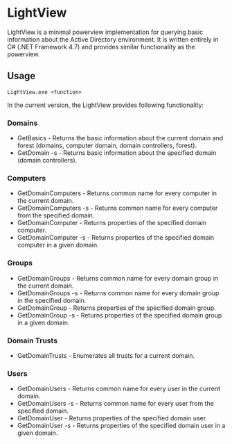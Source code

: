 # LightView
LightView is a minimal powerview implementation for querying basic information about the Active Directory environment. 
It is written entirely in C# (.NET Framework 4.7) and provides similar functionality as the powerview. 

## Usage 

```
LightView.exe <function>
```

In the current version, the LightView provides following functionality: 

### Domains
- GetBasics - Returns the basic information about the current domain and forest (domains, computer domain, domain controllers, forest). 
- GetDomain -s <domainName> - Returns basic information about the specified domain (domain controllers). 

### Computers
- GetDomainComputers - Returns common name for every computer in the current domain. 
- GetDomainComputers -s <domainServer> - Returns common name for every computer from the specified domain. 
- GetDomainComputer <computerName> - Returns properties of the specified domain computer. 
- GetDomainComputer <computerName> -s <domainServer> - Returns properties of the specified domain computer in a given domain. 

### Groups
- GetDomainGroups - Returns common name for every domain group in the current domain. 
- GetDomainGroups -s <domainServer> - Returns common name for every domain group in the specified domain. 
- GetDomainGroup <groupName> - Returns properties of the specified domain group. 
- GetDomainGroup <groupName> -s <domainServer> - Returns properties of the specified domain group in a given domain. 

### Domain Trusts
- GetDomainTrusts - Enumerates all trusts for a current domain. 

### Users
- GetDomainUsers - Returns common name for every user in the current domain. 
- GetDomainUsers -s <domainServer> - Returns common name for every user from the specified domain. 
- GetDomainUser <userName> - Returns properties of the specified domain user. 
- GetDomainUser <userName> -s <domainServer> - Returns properties of the specified domain user in a given domain. 